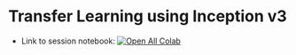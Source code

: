 # Transfer Learning using Inception v3
* Link to session notebook: [![Open All Colab](https://colab.research.google.com/assets/colab-badge.svg)](https://colab.research.google.com/drive/19srANmNmRYnpoQkaam_tP2IyrpzidiTP)
